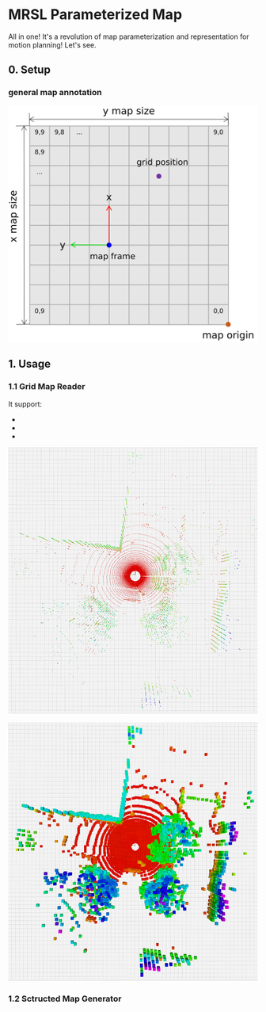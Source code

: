 # MRSL Parameterized Map


All in one! It's a revolution of map parameterization and representation for motion planning! Let's see.



## 0. Setup




### general map annotation


![](docs/map_annotation.png)


## 1. Usage




### 1.1 Grid Map Reader

It support:

- 
- 
- 


![](docs/pcd.png)


![](docs/pcd_inf.png)






### 1.2 Sctructed Map Generator


```


```


